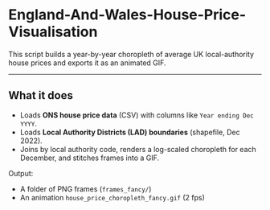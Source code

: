# England-And-Wales-House-Price-Visualisation

This script builds a year-by-year choropleth of average UK local-authority house prices and exports it as an animated GIF.

---

## What it does

* Loads **ONS house price data** (CSV) with columns like `Year ending Dec YYYY`.
* Loads **Local Authority Districts (LAD) boundaries** (shapefile, Dec 2022).
* Joins by local authority code, renders a log-scaled choropleth for each December, and stitches frames into a GIF.

Output:

* A folder of PNG frames (`frames_fancy/`)
* An animation `house_price_choropleth_fancy.gif` (2 fps)

